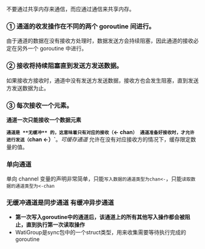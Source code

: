 不要通过共享内存来通信，而应通过通信来共享内存。 



### **① 通道的收发操作在不同的两个 goroutine 间进行。**

 由于通道的数据在没有接收方处理时，数据发送方会持续阻塞，因此通道的接收必定在另外一个 goroutine 中进行。

###  **② 接收将持续阻塞直到发送方发送数据。**

 如果接收方接收时，通道中没有发送方发送数据，接收方也会发生阻塞，直到发送方发送数据为止。

###  **③ 每次接收一个元素。**
**通道一次只能接收一个数据元素**

**`通道是 **无缓冲** 的，这意味着只有对应的接收（`<- chan`） 通道准备好接收时，才允许进行发送（`chan <-）`**。*可缓存通道* 允许在没有对应接收方的情况下，缓存限定数量的值。

### 单向通道
单向 channel 变量的声明非常简单，只能`写入数据的通道类型为chan<-`，只能`读取数据的通道类型为<-chan`

### 无缓冲通道是同步通道  有缓冲异步通道

- **第一次写入goroutine中的通道后，该通道上的所有其他写入操作都会被阻止，直到执行第一次读取操作**
- WatiGroup是sync包中的一个struct类型，用来收集需要等待执行完成的goroutine